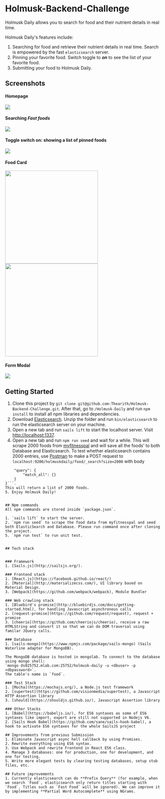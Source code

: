 # Holmusk-Backend-Challenge

Holmusk Daily allows you to search for food and their nutrient details in real time.

Holmusk Daily's features include:

1. Searching for food and retrieve their nutrient details in real time. Search is empowered by the fast `elasticsearch` server.
2. Pinning your favorite food. Switch toggle to **_on_** to see the list of your favorite food.
3. Submitting your food to Holmusk Daily.


## Screenshots

#### Homepage
<img src="https://github.com/Thearith/Holmusk-Backend-Challenge/blob/master/Screenshot/Homepage.png">


#### Searching _Fast foods_
<img src="https://github.com/Thearith/Holmusk-Backend-Challenge/blob/master/Screenshot/Search%20mode.png">


#### Toggle switch on: showing a list of pinned foods
<img src="https://github.com/Thearith/Holmusk-Backend-Challenge/blob/master/Screenshot/Pin%20mode.png">


#### Food Card
<img src="https://github.com/Thearith/Holmusk-Backend-Challenge/blob/master/Screenshot/Food%20Card.png" width="300" style="margin-right: 50px;"><img src="https://github.com/Thearith/Holmusk-Backend-Challenge/blob/master/Screenshot/Expanded%20Food%20Card.png" width="300">


#### Form Modal
<img src="https://github.com/Thearith/Holmusk-Backend-Challenge/blob/master/Screenshot/Form%20Modal.png">


## Getting Started

1. Clone this project by `git clone git@github.com:Thearith/Holmusk-Backend-Challenge.git`. After that, go to `/Holmusk-Daily` and run `npm install` to install all npm libraries and dependencies.
2. Download [Elasticsearch](https://www.elastic.co/downloads/elasticsearch). Unzip the folder and run `bin/elasticsearch` to run the elasticsearch server on your machine. 
3. Open a new tab and run `sails lift` to start the localhost server.  Visit [http://localhost:1337](http://localhost:1337).
5. Open a new tab and run `npm run seed` and wait for a while. This will scrape 2000 foods from [myfitnesspal](https://www.myfitnesspal.com/) and will save all the foods' to both Database and Elasticsearch. To test whether elasticsearch contains 2000 entries, use [Postman](https://chrome.google.com/webstore/detail/postman/fhbjgbiflinjbdggehcddcbncdddomop?hl=en) to make a POST request to `localhost:9200/holmuskdaily/food/_search?size=2000` with body 
```{
    "query": {
        "match_all": {}
    }
}```.
This will return a list of 2000 foods.
5. Enjoy Holmusk Daily!


## Npm commands
All npm commands are stored inside `package.json`.

1. `sails lift` to start the server.
2. `npm run seed` to scrape the food data from myfitnesspal and seed both ElasticSearch and Database. Please run command once after cloning the project.
5. `npm run test` to run unit test.


## Tech stack


### Framework
1. [Sails.js](http://sailsjs.org/).

### Frontend stack
1. [React.js](https://facebook.github.io/react/)
2. [Material](http://materializecss.com/), UI library based on Material Design.
3. [Webpack](https://github.com/webpack/webpack), Module Bundler

### Web crawling stack
1. [Bluebird's promise](http://bluebirdjs.com/docs/getting-started.html), for handling Javascript asynchronous calls
2. [request-promise](https://github.com/request/request), request + promise
3. [cheerio](https://github.com/cheeriojs/cheerio), receive a raw HTMLString and convert it so that we can do DOM traversal using familar JQuery calls.

### Database
1. [sails-mongo](https://www.npmjs.com/package/sails-mongo) (Sails Waterline adapter for MongoDB).

The MongoDB database is hosted in mongolab. To connect to the database using mongo shell:
`mongo ds025752.mlab.com:25752/holmusk-daily -u <dbuser> -p <dbpassword>`.
The table's name is `food`.

### Test Stack
1. [Mocha](https://mochajs.org/), a Node.js test framework
2. [supertest](https://github.com/visionmedia/supertest), a Javascript HTTP Assertion library 
3. [should](https://shouldjs.github.io/), Javascript Assertion library

### Other Stacks
1. [Babel](https://babeljs.io/), for ES6 syntaxes as some of ES6 syntaxes like import, export are still not supported in Nodejs V6.
2. [Sails Hook Babel](https://github.com/sane/sails-hook-babel), a hook to activate ES6 syntaxes for the whole SailsJS project

## Improvements from previous Submission
1. Eliminate Javascript async hell callback by using Promises.
2. Rewrite everything using ES6 syntax.
3. Use Webpack and rewrite Frontend in React ES6 class.
4. Manage 3 databases: one for production, one for development, and one for testing.
5. Write more elegant tests by clearing testing databases, setup stub files, etc.

## Future improvements
1. Currently elasticsearch can do **Prefix Query** (for example, when we search `Food`, elasticsearch only return titles starting with `Food`. Titles such as `Fast Food` will be ignored). We can improve it by implementing **Partial Word Autocomplete** using NGrams.



